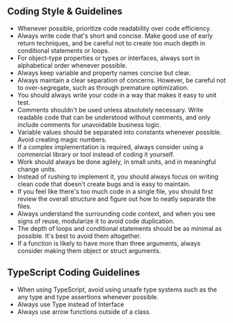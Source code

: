 ## Coding Style & Guidelines

- Whenever possible, prioritize code readability over code efficiency.
- Always write code that's short and concise. Make good use of early return techniques, and be careful not to create too much depth in conditional statements or loops.
- For object-type properties or types or interfaces, always sort in alphabetical order whenever possible.
- Always keep variable and property names concise but clear.
- Always maintain a clear separation of concerns. However, be careful not to over-segregate, such as through premature optimization.
- You should always write your code in a way that makes it easy to unit test.
- Comments shouldn't be used unless absolutely necessary. Write readable code that can be understood without comments, and only include comments for unavoidable business logic.
- Variable values ​​should be separated into constants whenever possible. Avoid creating magic numbers.
- If a complex implementation is required, always consider using a commercial library or tool instead of coding it yourself.
- Work should always be done agilely, in small units, and in meaningful change units.
- Instead of rushing to implement it, you should always focus on writing clean code that doesn't create bugs and is easy to maintain.
- If you feel like there's too much code in a single file, you should first review the overall structure and figure out how to neatly separate the files.
- Always understand the surrounding code context, and when you see signs of reuse, modularize it to avoid code duplication.
- The depth of loops and conditional statements should be as minimal as possible. It's best to avoid them altogether.
- If a function is likely to have more than three arguments, always consider making them object or struct arguments.

## TypeScript Coding Guidelines

- When using TypeScript, avoid using unsafe type systems such as the any type and type assertions whenever possible.
- Always use Type instead of Interface
- Always use arrow functions outside of a class.
